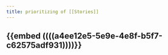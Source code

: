 ```yaml
---
title: prioritizing of [[Stories]]
---
```


## {{embed ((((a4ee12e5-5e9e-4e8f-b5f7-c62575adf931))))}}

## 
